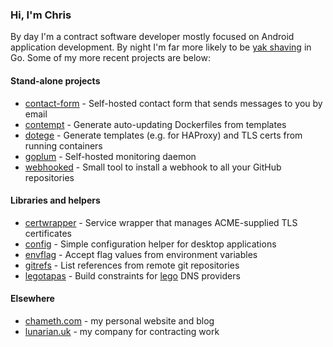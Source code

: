 ### Hi, I'm Chris

By day I'm a contract software developer mostly focused on Android application development.
By night I'm far more likely to be [yak shaving](http://catb.org/jargon/html/Y/yak-shaving.html) in Go.
Some of my more recent projects are below:

#### Stand-alone projects

* [contact-form](https://github.com/csmith/contact-form) - Self-hosted contact form that sends messages to you by email
* [contempt](https://github.com/csmith/contempt) - Generate auto-updating Dockerfiles from templates
* [dotege](https://github.com/csmith/dotege) - Generate templates (e.g. for HAProxy) and TLS certs from running containers
* [goplum](https://github.com/csmith/goplum) - Self-hosted monitoring daemon
* [webhooked](https://github.com/csmith/webhooked) - Small tool to install a webhook to all your GitHub repositories

#### Libraries and helpers

* [certwrapper](https://github.com/csmith/certwrapper) - Service wrapper that manages ACME-supplied TLS certificates
* [config](https://github.com/csmith/config) - Simple configuration helper for desktop applications
* [envflag](https://github.com/csmith/envflag) - Accept flag values from environment variables
* [gitrefs](https://github.com/csmith/gitrefs) - List references from remote git repositories
* [legotapas](https://github.com/csmith/legotapas) - Build constraints for [lego](https://github.com/go-acme/lego) DNS providers

#### Elsewhere

* [chameth.com](https://chameth.com) - my personal website and blog
* [lunarian.uk](https://lunarian.uk) - my company for contracting work
